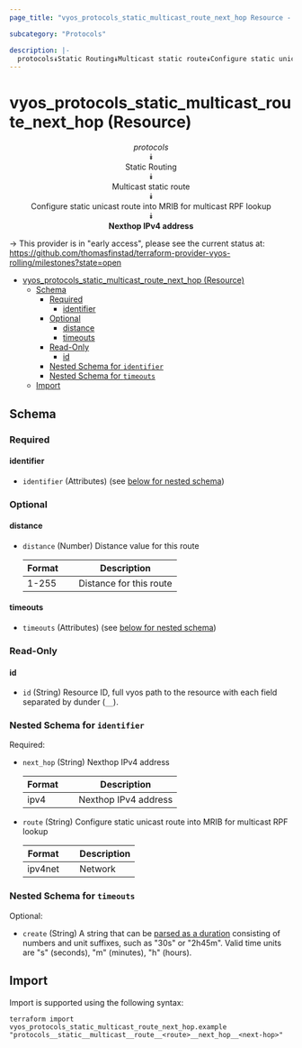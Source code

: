```yaml
---
page_title: "vyos_protocols_static_multicast_route_next_hop Resource - vyos"

subcategory: "Protocols"

description: |-
  protocols⯯Static Routing⯯Multicast static route⯯Configure static unicast route into MRIB for multicast RPF lookup⯯Nexthop IPv4 address
---
```


# vyos_protocols_static_multicast_route_next_hop (Resource)
<center>

*protocols*  
⯯  
Static Routing  
⯯  
Multicast static route  
⯯  
Configure static unicast route into MRIB for multicast RPF lookup  
⯯  
**Nexthop IPv4 address**


</center>

-> This provider is in "early access", please see the current status at: https://github.com/thomasfinstad/terraform-provider-vyos-rolling/milestones?state=open

<!--TOC-->

- [vyos_protocols_static_multicast_route_next_hop (Resource)](#vyos_protocols_static_multicast_route_next_hop-resource)
  - [Schema](#schema)
    - [Required](#required)
      - [identifier](#identifier)
    - [Optional](#optional)
      - [distance](#distance)
      - [timeouts](#timeouts)
    - [Read-Only](#read-only)
      - [id](#id)
    - [Nested Schema for `identifier`](#nested-schema-for-identifier)
    - [Nested Schema for `timeouts`](#nested-schema-for-timeouts)
  - [Import](#import)

<!--TOC-->

<!-- schema generated by tfplugindocs -->
## Schema

### Required

#### identifier
- `identifier` (Attributes) (see [below for nested schema](#nestedatt--identifier))

### Optional

#### distance
- `distance` (Number) Distance value for this route

    |  Format  &emsp;|  Description              |
    |----------|---------------------------|
    |  1-255   &emsp;|  Distance for this route  |
#### timeouts
- `timeouts` (Attributes) (see [below for nested schema](#nestedatt--timeouts))

### Read-Only

#### id
- `id` (String) Resource ID, full vyos path to the resource with each field separated by dunder (`__`).

<a id="nestedatt--identifier"></a>
### Nested Schema for `identifier`

Required:

- `next_hop` (String) Nexthop IPv4 address

    |  Format  &emsp;|  Description           |
    |----------|------------------------|
    |  ipv4    &emsp;|  Nexthop IPv4 address  |
- `route` (String) Configure static unicast route into MRIB for multicast RPF lookup

    |  Format   &emsp;|  Description  |
    |-----------|---------------|
    |  ipv4net  &emsp;|  Network      |


<a id="nestedatt--timeouts"></a>
### Nested Schema for `timeouts`

Optional:

- `create` (String) A string that can be [parsed as a duration](https://pkg.go.dev/time#ParseDuration) consisting of numbers and unit suffixes, such as &#34;30s&#34; or &#34;2h45m&#34;. Valid time units are &#34;s&#34; (seconds), &#34;m&#34; (minutes), &#34;h&#34; (hours).

## Import

Import is supported using the following syntax:

```shell
terraform import vyos_protocols_static_multicast_route_next_hop.example "protocols__static__multicast__route__<route>__next_hop__<next-hop>"
```
